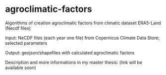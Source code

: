 # agroclimatic-factors
Algorithms of creation agroclimatic factors from climatic dataset ERA5-Land (Necdf files)

Input: NeCDF files (each year one file) from Copernicus Climate Data Store; selected parameters

Output: geojson/shapefiles with calculated agroclimatic factors

Description and more informations in my master thesis: (link will be available soon)
